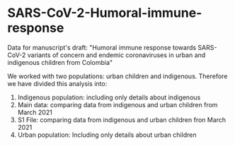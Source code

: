 # SARS-CoV-2-Humoral-immune-response
Data for manuscript's draft: "Humoral immune response towards SARS-CoV-2 variants of concern and endemic coronaviruses in urban and indigenous children from Colombia"

We worked with two populations: urban children and indigenous. Therefore we have divided this analysis into:
1. Indigenous population: including only details about indigenous
2. Main data: comparing data from indigenous and urban children from March 2021
3. S1 File: comparing data from indigenous and urban children fron March 2021
4. Urban population: Including only details about urban children
